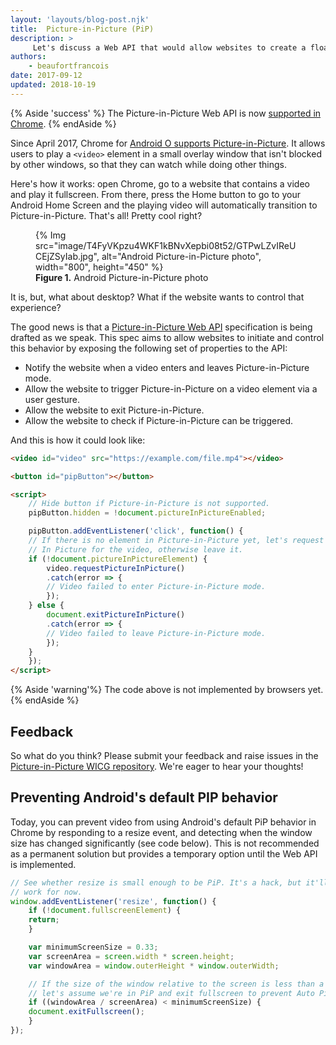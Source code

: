 ```yaml
---
layout: 'layouts/blog-post.njk'
title:  Picture-in-Picture (PiP)
description: >
     Let's discuss a Web API that would allow websites to create a floating video window over the desktop.
authors:
    - beaufortfrancois
date: 2017-09-12
updated: 2018-10-19
---
```


{% Aside 'success' %}
The Picture-in-Picture Web API is now [supported in Chrome].
{% endAside %}

Since April 2017, Chrome for [Android O supports Picture-in-Picture]. It allows
users to play a `<video>` element in a small overlay window that isn't blocked
by other windows, so that they can watch while doing other things.

Here's how it works: open Chrome, go to a website that contains a video and
play it fullscreen. From there, press the Home button to go to your Android
Home Screen and the playing video will automatically transition to
Picture-in-Picture. That's all! Pretty cool right?

<figure>
  {% Img src="image/T4FyVKpzu4WKF1kBNvXepbi08t52/GTPwLZvIReUCEjZSyIab.jpg", alt="Android Picture-in-Picture photo", width="800", height="450" %}
  <figcaption>
    <b>Figure 1.</b>
    Android Picture-in-Picture photo
  </figcaption>
</figure>

It is, but, what about desktop? What if the website wants to control that
experience?

The good news is that a [Picture-in-Picture Web API] specification is being
drafted as we speak. This spec aims to allow websites to initiate and control
this behavior by exposing the following set of properties to the API:

- Notify the website when a video enters and leaves Picture-in-Picture mode.
- Allow the website to trigger Picture-in-Picture on a video element via a user gesture.
- Allow the website to exit Picture-in-Picture.
- Allow the website to check if Picture-in-Picture can be triggered.

And this is how it could look like:


```html
<video id="video" src="https://example.com/file.mp4"></video>

<button id="pipButton"></button>

<script>
    // Hide button if Picture-in-Picture is not supported.
    pipButton.hidden = !document.pictureInPictureEnabled;

    pipButton.addEventListener('click', function() {
    // If there is no element in Picture-in-Picture yet, let's request Picture
    // In Picture for the video, otherwise leave it.
    if (!document.pictureInPictureElement) {
        video.requestPictureInPicture()
        .catch(error => {
        // Video failed to enter Picture-in-Picture mode.
        });
    } else {
        document.exitPictureInPicture()
        .catch(error => {
        // Video failed to leave Picture-in-Picture mode.
        });
    }
    });
</script>
```

{% Aside 'warning'%}
The code above is not implemented by browsers yet.
{% endAside %}

## Feedback

So what do you think? Please submit your feedback and raise issues in the
[Picture-in-Picture WICG repository]. We're eager to hear your thoughts!

## Preventing Android's default PIP behavior

Today, you can prevent video from using Android's default PiP behavior in
Chrome by responding to a resize event, and detecting when the window size has
changed significantly (see code below). This is not recommended as a permanent
solution but provides a temporary option until the Web API is implemented.


```js
// See whether resize is small enough to be PiP. It's a hack, but it'll
// work for now.
window.addEventListener('resize', function() {
    if (!document.fullscreenElement) {
    return;
    }

    var minimumScreenSize = 0.33;
    var screenArea = screen.width * screen.height;
    var windowArea = window.outerHeight * window.outerWidth;

    // If the size of the window relative to the screen is less than a third,
    // let's assume we're in PiP and exit fullscreen to prevent Auto PiP.
    if ((windowArea / screenArea) < minimumScreenSize) {
    document.exitFullscreen();
    }
});
```

[supported in Chrome]: https://developers.google.com/web/updates/2018/10/watch-video-using-picture-in-picture
[Android O supports Picture-in-Picture]: https://developer.android.com/about/versions/oreo/android-8.0.html#opip
[Picture-in-Picture Web API]: https://wicg.github.io/picture-in-picture/
[Picture-in-Picture WICG repository]: https://github.com/WICG/picture-in-picture

